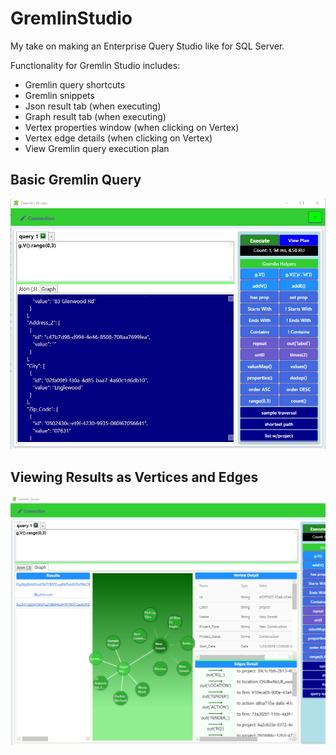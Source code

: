 # GremlinStudio
My take on making an Enterprise Query Studio like for SQL Server.

Functionality for Gremlin Studio includes:
- Gremlin query shortcuts
- Gremlin snippets
- Json result tab (when executing)
- Graph result tab (when executing)
- Vertex properties window (when clicking on Vertex)
- Vertex edge details (when clicking on Vertex)
- View Gremlin query execution plan

## Basic Gremlin Query
![](res/screenshotMain.png)

## Viewing Results as Vertices and Edges
![](res/screenshotGraph.png)
